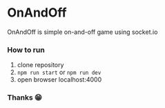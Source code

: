 # OnAndOff
OnAndOff is simple on-and-off game using socket.io  

### How to run
1. clone repository
2. ```npm run start``` or ```npm run dev```
3. open browser localhost:4000

### Thanks 😁
